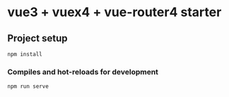 # vue3 + vuex4 + vue-router4 starter

## Project setup
```
npm install
```

### Compiles and hot-reloads for development
```
npm run serve
```